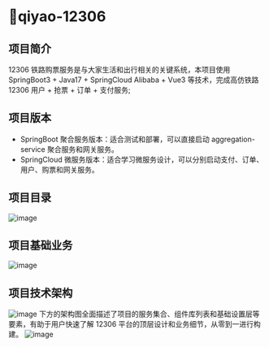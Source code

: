 # 🚀qiyao-12306

## 项目简介
12306 铁路购票服务是与大家生活和出行相关的关键系统，本项目使用 SpringBoot3 + Java17 + SpringCloud Alibaba + Vue3 等技术，完成高仿铁路 12306 用户 + 抢票 + 订单 + 支付服务;
## 项目版本
<ul>
  <li>SpringBoot 聚合服务版本：适合测试和部署，可以直接启动 aggregation-service 聚合服务和网关服务。</li>
  <li>SpringCloud 微服务版本：适合学习微服务设计，可以分别启动支付、订单、用户、购票和网关服务。</li>
</ul>

## 项目目录
![image](https://github.com/DIDA-lJ/qiyao-12306/assets/97254796/9701d28c-2472-4790-88e5-6f2369acd9fe)

## 项目基础业务
![image](https://github.com/DIDA-lJ/qiyao-12306/assets/97254796/04cfb47e-5a3b-4105-a5ae-f8602bbdd62e)


## 项目技术架构
![image](https://github.com/DIDA-lJ/qiyao-12306/assets/97254796/a4d01b1e-8bfc-47f4-b4a3-27a63e21f5e7)
下方的架构图全面描述了项目的服务集合、组件库列表和基础设置层等要素，有助于用户快速了解 12306 平台的顶层设计和业务细节，从零到一进行构建。
![image](https://github.com/DIDA-lJ/qiyao-12306/assets/97254796/91091c80-04dc-4b71-928f-ca9e88e572f6)
